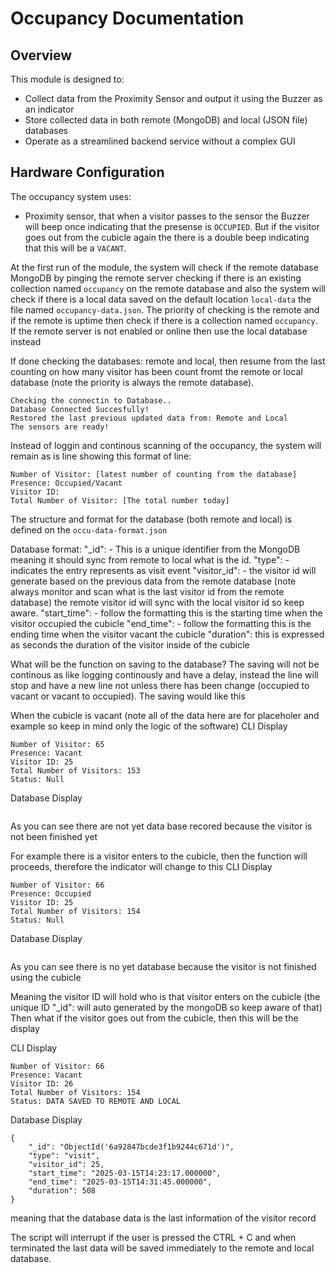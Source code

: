 # Occupancy Documentation

## Overview
This module is designed to:
- Collect data from the Proximity Sensor and output it using the Buzzer as an indicator
- Store collected data in both remote (MongoDB) and local (JSON file) databases
- Operate as a streamlined backend service without a complex GUI

## Hardware Configuration
The occupancy system uses:
- Proximity sensor, that when a visitor passes to the sensor the Buzzer will beep once indicating that the presense is `OCCUPIED`. But if the visitor goes out from the cubicle again the there is a double beep indicating that this will be a `VACANT`.

At the first run of the module, the system will check if the remote database MongoDB by pinging the remote server checking if there is an existing collection named `occupancy` on the remote database and also the system will check if there is a local data saved on the default location `local-data` the file named `occupancy-data.json`. The priority of checking is the remote and if the remote is uptime then check if there is a collection named `occupancy`. If the remote server is not enabled or online then use the local database instead

If done checking the databases: remote and local, then resume from the last counting on how many visitor has been count fromt the remote or local database (note the priority is always the remote database).

```
Checking the connectin to Database..
Database Connected Succesfully!
Restored the last previous updated data from: Remote and Local
The sensors are ready!
```

Instead of loggin and continous scanning of the occupancy, the system will remain as is line showing this format of line:
```
Number of Visitor: [latest number of counting from the database]
Presence: Occupied/Vacant
Visitor ID:
Total Number of Visitor: [The total number today]
```

The structure and format for the database (both remote and local) is defined on the `occu-data-format.json`

Database format:
"_id": - This is a unique identifier from the MongoDB meaning it should sync from remote to local what is the id.
"type": - indicates the entry represents as visit event
"visitor_id": - the visitor id will generate based on the previous data from the remote database (note always monitor and scan what is the last visitor id from the remote database) the remote visitor id will sync with the local visitor id so keep aware.
"start_time": - follow the formatting this is the starting time when the visitor occupied the cubicle
"end_time": - follow the formatting this is the ending time when the visitor vacant the cubicle
"duration": this is expressed as seconds the duration of the visitor inside of the cubicle

What will be the function on saving to the database?
The saving will not be continous as like logging continously and have a delay, instead the line will stop and have a new line not unless there has been change (occupied to vacant or vacant to occupied). The saving would like this

When the cubicle is vacant (note all of the data here are for placeholer and example so keep in mind only the logic of the software)
CLI Display
```
Number of Visitor: 65
Presence: Vacant
Visitor ID: 25
Total Number of Visitors: 153
Status: Null
```

Database Display
```

```
As you can see there are not yet data base recored because the visitor is not been finished yet

For example there is a visitor enters to the cubicle, then the function will proceeds, therefore the indicator will change to this
CLI Display
```
Number of Visitor: 66
Presence: Occupied
Visitor ID: 25
Total Number of Visitors: 154
Status: Null
```

Database Display
```

```
As you can see there is no yet database because the visitor is not finished using the cubicle

Meaning the visitor ID will hold who is that visitor enters on the cubicle (the unique ID "_id": will auto generated by the mongoDB so keep aware of that)
Then what if the visitor goes out from the cubicle, then this will be the display

CLI Display
```
Number of Visitor: 66
Presence: Vacant
Visitor ID: 26
Total Number of Visitors: 154
Status: DATA SAVED TO REMOTE AND LOCAL
```

Database Display
```
{
    "_id": "ObjectId('6a92847bcde3f1b9244c671d')", 
    "type": "visit",
    "visitor_id": 25,
    "start_time": "2025-03-15T14:23:17.000000",
    "end_time": "2025-03-15T14:31:45.000000", 
    "duration": 508
}
```
meaning that the database data is the last information of the visitor record

The script will interrupt if the user is pressed the CTRL + C and when terminated the last data will be saved immediately to the remote and local database.